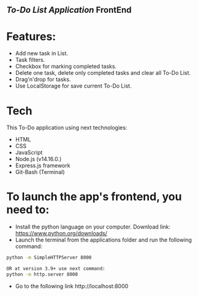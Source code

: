 ## _To-Do List Application_ FrontEnd

# Features:

- Add new task in List.
- Task filters.
- Checkbox for marking completed tasks.
- Delete one task, delete only completed tasks and clear all To-Do List.
- Drag'n'drop for tasks.
- Use LocalStorage for save current To-Do List.

# Tech

This To-Do application using next technologies:

- HTML
- CSS
- JavaScript
- Node.js (v14.16.0.)
- Express.js framework
- Git-Bash (Terminal)

# To launch the app's frontend, you need to:

- Install the python language on your computer. Download link: https://www.python.org/downloads/
- Launch the terminal from the applications folder and run the following command:

```sh
python -m SimpleHTTPServer 8000

OR at version 3.9+ use next command:
python -m http.server 8000
```

- Go to the following link http://localhost:8000
